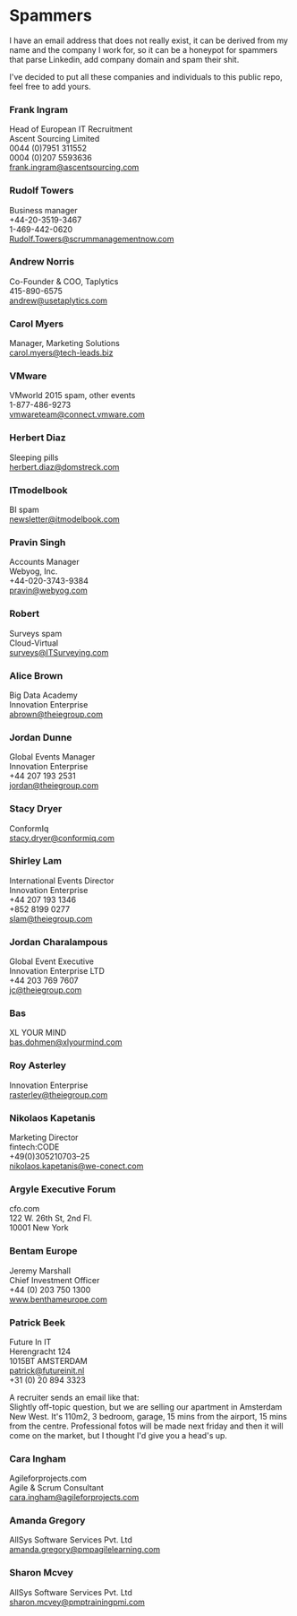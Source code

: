 Spammers
========

I have an email address that does not really exist, it can be derived from my name and the company I work for, so it can be a honeypot for spammers that parse Linkedin, add company domain and spam their shit.

I've decided to put all these companies and individuals to this public repo, feel free to add yours.


### Frank Ingram
Head of European IT Recruitment    
Ascent Sourcing Limited    
0044 (0)7951 311552    
0004 (0)207 5593636    
frank.ingram@ascentsourcing.com    

### Rudolf Towers
Business manager    
+44-20-3519-3467    
1-469-442-0620    
Rudolf.Towers@scrummanagementnow.com    

### Andrew Norris
Co-Founder & COO, Taplytics    
415-890-6575    
andrew@usetaplytics.com    

### Carol Myers
Manager, Marketing Solutions    
carol.myers@tech-leads.biz    

### VMware
VMworld 2015 spam, other events    
1-877-486-9273     
vmwareteam@connect.vmware.com    

### Herbert Diaz
Sleeping pills    
herbert.diaz@domstreck.com    

### ITmodelbook
BI spam    
newsletter@itmodelbook.com    

### Pravin Singh
Accounts Manager    
Webyog, Inc.    
+44-020-3743-9384    
pravin@webyog.com    

### Robert
Surveys spam    
Cloud-Virtual    
surveys@ITSurveying.com    

### Alice Brown
Big Data Academy    
Innovation Enterprise    
abrown@theiegroup.com    

### Jordan Dunne
Global Events Manager    
Innovation Enterprise    
+44 207 193 2531    
jordan@theiegroup.com    

### Stacy Dryer
ConformIq    
stacy.dryer@conformiq.com    

### Shirley Lam
International Events Director    
Innovation Enterprise    
+44 207 193 1346    
+852 8199 0277    
slam@theiegroup.com    

### Jordan Charalampous
Global Event Executive    
Innovation Enterprise LTD    
+44 203 769 7607    
jc@theiegroup.com    

### Bas
XL YOUR MIND    
bas.dohmen@xlyourmind.com    

### Roy Asterley
Innovation Enterprise    
rasterley@theiegroup.com    

### Nikolaos Kapetanis
Marketing Director    
fintech:CODE    
+49(0)305210703–25    
nikolaos.kapetanis@we-conect.com    

### Argyle Executive Forum
cfo.com    
122 W. 26th St, 2nd Fl.    
10001 New York    

### Bentam Europe
Jeremy Marshall    
Chief Investment Officer     
+44 (0) 203 750 1300     
www.benthameurope.com     

### Patrick Beek
Future In IT    
Herengracht 124    
1015BT AMSTERDAM    
patrick@futureinit.nl    
+31 (0) 20 894 3323    

A recruiter sends an email like that:    
Slightly off-topic question, but we are selling our apartment in Amsterdam New West. It's 110m2, 3 bedroom, garage, 15 mins from the airport, 15 mins from the centre.
Professional fotos will be made next friday and then it will come on the market, but I thought I'd give you a head's up.

### Cara Ingham
Agileforprojects.com    
Agile & Scrum Consultant     
cara.ingham@agileforprojects.com    

### Amanda Gregory
AllSys Software Services Pvt. Ltd    
amanda.gregory@pmpagilelearning.com  
  

### Sharon Mcvey
AllSys Software Services Pvt. Ltd    
sharon.mcvey@pmptrainingpmi.com    

